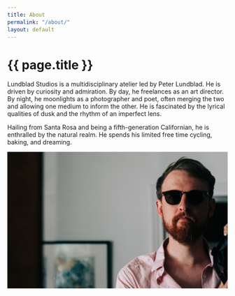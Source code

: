```yaml
---
title: About
permalink: "/about/"
layout: default
---
```


# {{ page.title }}
Lundblad Studios is a multidisciplinary atelier led by Peter Lundblad. He is driven by curiosity and admiration. By day, he freelances as an art director. By night, he moonlights as a photographer and poet, often merging the two and allowing one medium to inform the other. He is fascinated by the lyrical qualities of dusk and the rhythm of an imperfect lens.

Hailing from Santa Rosa and being a fifth-generation Californian, he is enthralled by the natural realm. He spends his limited free time cycling, baking, and dreaming.

<section>
    <img class="hero-photo" src="/assets/images/IMG_1135-crop.jpg" alt="portrait of peter with sunglass">
</section>


